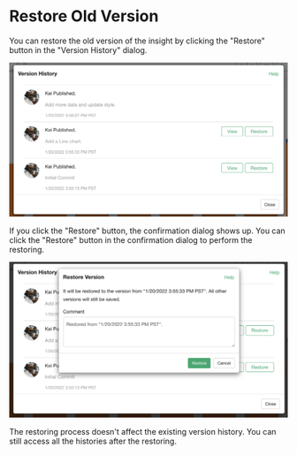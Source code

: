 # Restore Old Version



You can restore the old version of the insight by clicking the "Restore" button in the "Version History" dialog.

![](images/version2_en.png)


If you click the "Restore" button, the confirmation dialog shows up. You can click the "Restore" button in the confirmation dialog to perform the restoring. 

![](images/version3_en.png)

The restoring process doesn't affect the existing version history. You can still access all the histories after the restoring. 


